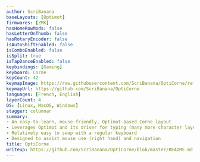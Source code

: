 ```yaml
---
author: ScriBanana
baseLayouts: [Optimot]
firmwares: [ZMK]
hasHomeRowMods: false
hasLetterOnThumb: false
hasRotaryEncoder: false
isAutoShiftEnabled: false
isComboEnabled: false
isSplit: true
isTapDanceEnabled: false
keybindings: [Gaming]
keyboard: Corne
keyCount: 42
keymapImage: https://raw.githubusercontent.com/ScriBanana/OptiCorne/refs/heads/master/Illustrations/CorneOptimot.webp
keymapUrl: https://github.com/ScriBanana/OptiCorne
languages: [French, English]
layerCount: 4
OS: [Linux, MacOS, Windows]
stagger: columnar
summary:
- An easy-to-learn, mouse-friendly, Optimot-based Corne layout
- Leverages Optimot and its driver for typing (many more character layers)
- Relatively easy to swap with a regular keyboard
- Designed to assist mouse use (right hand) and navigation
title: OptiCorne
writeup: https://github.com/ScriBanana/OptiCorne/blob/master/README.md
---
```

